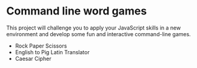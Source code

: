 # Command line word games

This project will challenge you to apply your JavaScript skills in a new environment and develop some fun and interactive command-line games.

* Rock Paper Scissors
* English to Pig Latin Translator
* Caesar Cipher
